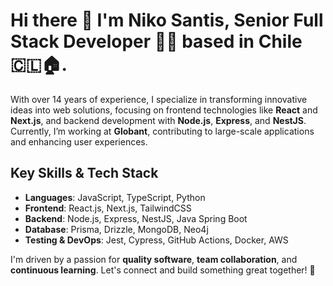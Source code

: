 # Hi there 👋 I'm Niko Santis, Senior Full Stack Developer 👨‍💻 based in Chile 🇨🇱🏠.

With over 14 years of experience, I specialize in transforming innovative ideas into web solutions, focusing on frontend technologies like **React** and **Next.js**, and backend development with **Node.js**, **Express**, and **NestJS**. Currently, I’m working at **Globant**, contributing to large-scale applications and enhancing user experiences.

## Key Skills & Tech Stack
- **Languages**: JavaScript, TypeScript, Python
- **Frontend**: React.js, Next.js, TailwindCSS
- **Backend**: Node.js, Express, NestJS, Java Spring Boot
- **Database**: Prisma, Drizzle, MongoDB, Neo4j
- **Testing & DevOps**: Jest, Cypress, GitHub Actions, Docker, AWS

I'm driven by a passion for **quality software**, **team collaboration**, and **continuous learning**. Let's connect and build something great together! 🚀

<!--
**nikosantis/nikosantis** is a ✨ _special_ ✨ repository because its `README.md` (this file) appears on your GitHub profile.

Here are some ideas to get you started:

- 🔭 I’m currently working on ...
- 🌱 I’m currently learning ...
- 👯 I’m looking to collaborate on ...
- 🤔 I’m looking for help with ...
- 💬 Ask me about ...
- 📫 How to reach me: ...
- 😄 Pronouns: ...
- ⚡ Fun fact: ...
-->
